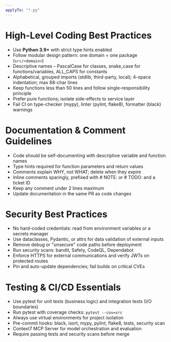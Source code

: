 ```yaml
---
applyTo: "*.py"
---
```


# High-Level Coding Best Practices
* Use **Python 3.9+** with strict type hints enabled
* Follow modular design pattern: one domain = one package (`src/<domain>`)
* Descriptive names – PascalCase for classes, snake_case for functions/variables, ALL_CAPS for constants
* Alphabetical, grouped imports (stdlib, third-party, local); 4-space indentation; max 88-char lines
* Keep functions less than 50 lines and follow single-responsibility principle
* Prefer pure functions; isolate side-effects to service layer
* Fail CI on type-checker (mypy), linter (pylint, flake8), formatter (black) warnings

# Documentation & Comment Guidelines
* Code should be self-documenting with descriptive variable and function names
* Type hints required for function parameters and return values
* Comments explain WHY, not WHAT; delete when they expire
* Inline comments sparingly, prefixed with # NOTE: or # TODO: and a ticket ID
* Keep any comment under 2 lines maximum
* Update documentation in the same PR as code changes

# Security Best Practices
* No hard-coded credentials: read from environment variables or a secrets manager
* Use dataclasses, Pydantic, or attrs for data validation of external inputs
* Remove debug or "unsecure" code paths before deployment
* Run security scans: bandit, Safety, CodeQL, Dependabot
* Enforce HTTPS for external communications and verify JWTs on protected routes
* Pin and auto-update dependencies; fail builds on critical CVEs 

# Testing & CI/CD Essentials
* Use pytest for unit tests (business logic) and integration tests (I/O boundaries)
* Run pytest with coverage checks: `pytest --cov=src`
* Always use virtual environments for project isolation
* Pre-commit hooks: black, isort, mypy, pylint, flake8, tests, security scan
* Context7 MCP Server for model orchestration and evaluation
* Require passing tests and security scans before merge